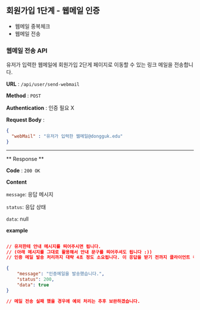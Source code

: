 ## 회원가입 1단계 - 웹메일 인증 

- 웹메일 중복체크 
- 웹메일 전송



### 웹메일 전송  API  

유저가 입력한 웹메일에 회원가입 2단게 페이지로 이동할 수 있는 링크 메일을 전송합니다.

**URL** : `/api/user/send-webmail` 

**Method** : `POST`

**Authentication** : 인증 필요 X 

**Request Body** : 

```json
{
  "webMail" : "유저가 입력한 웹메일@dongguk.edu"
}
```



___

** Response **

**Code** : `200 OK`

**Content**

`message`: 응답 메시지 

`status`: 응답 상태 

`data`:  null

**example**

```json

// 유저한테 안내 메시지를 띄어주시면 됩니다. 
// (아래 메시지를 그대로 활용해서 안내 문구를 띄어주셔도 됩니다 :))
// 인증 메일 발송 처리까지 대략 4초 정도 소요됩니다. 이 응답을 받기 전까지 클라이언트 측에서 로딩바 등을 활용하면 좋을 것 같습니다. 

{
    "message": "인증메일을 발송했습니다.",
    "status": 200,
    "data": true
}

// 메일 전송 실패 했을 경우에 예외 처리는 추후 보완하겠습니다. 

```